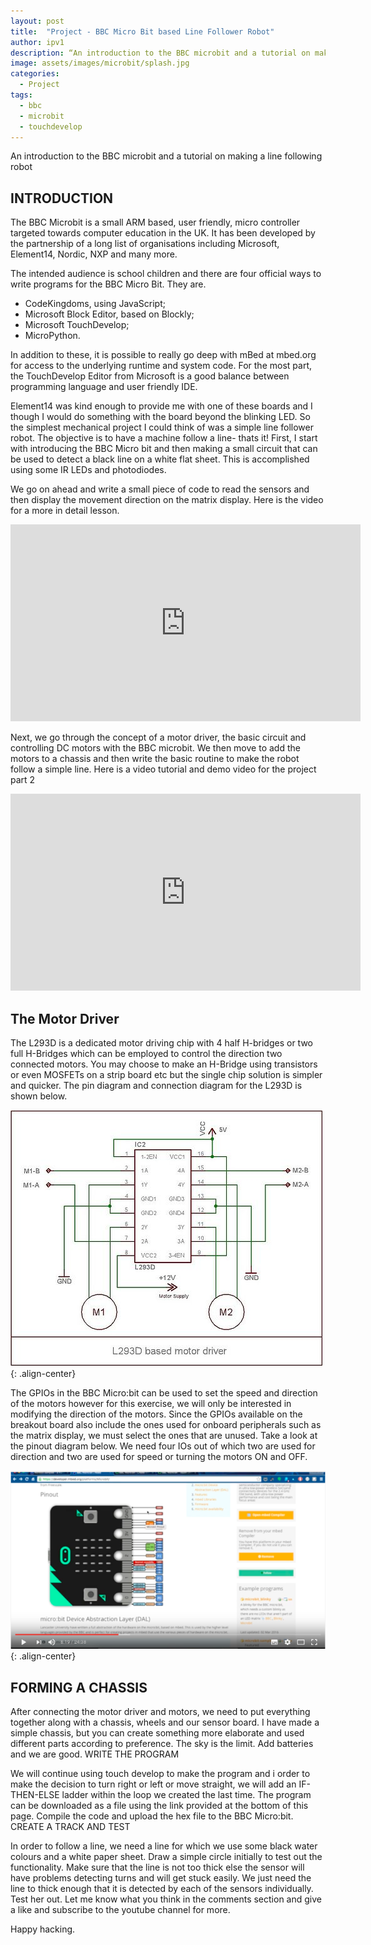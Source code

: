 ```yaml
---
layout: post
title:  "Project - BBC Micro Bit based Line Follower Robot"
author: ipv1
description: “An introduction to the BBC microbit and a tutorial on making a line following robot"
image: assets/images/microbit/splash.jpg
categories:
  - Project
tags:
  - bbc
  - microbit
  - touchdevelop
---
```


An introduction to the BBC microbit and a tutorial on making a line following robot

## INTRODUCTION

The BBC Microbit is a small ARM based, user friendly, micro controller targeted towards computer education in the UK. It has been developed by the partnership of a long list of organisations including Microsoft, Element14, Nordic, NXP and many more. 

The intended audience is school children and there are four official ways to write programs for the BBC Micro Bit. They are.

* CodeKingdoms, using JavaScript;
* Microsoft Block Editor, based on Blockly;
* Microsoft TouchDevelop;
* MicroPython.

In addition to these, it is possible to really go deep with mBed at mbed.org for access to the underlying runtime and system code. For the most part, the TouchDevelop Editor from Microsoft is a good balance between programming language and user friendly IDE.

Element14 was kind enough to provide me with one of these boards and I though I would do something with the board beyond the blinking LED. So the simplest mechanical project I could think of was a simple line follower robot. The objective is to have a machine follow a line- thats it! First, I start with introducing the BBC Micro bit and then making a small circuit that can be used to detect a black line on a white flat sheet. This is accomplished using some IR LEDs and photodiodes.

We go on ahead and write a small piece of code to read the sensors and then display the movement direction on the matrix display. Here is the video for a more in detail lesson.

<iframe width="560" height="315" src="https://www.youtube.com/embed/7qnSsc54bEQ" frameborder="0" allowfullscreen></iframe>

Next, we go through the concept of a motor driver, the basic circuit and controlling DC motors with the BBC microbit. We then move to add the motors to a chassis and then write the basic routine to make the robot follow a simple line.
Here is a video tutorial and demo video for the project part 2

<iframe width="560" height="315" src="https://www.youtube.com/embed/lhRkDi4RNN4" frameborder="0" allowfullscreen></iframe>


## The Motor Driver

The L293D is a dedicated motor driving chip with 4 half H-bridges or two full H-Bridges which can be employed to control the direction two connected motors. You may choose to make an H-Bridge using transistors or even MOSFETs on a strip board etc but the single chip solution is simpler and quicker. The pin diagram and connection diagram for the L293D is shown below.

![alt text](/assets/images/microbit/1.jpg){: .align-center}

The GPIOs in the BBC Micro:bit can be used to set the speed and direction of the motors however for this exercise, we will only be interested in modifying the direction of the motors. Since the GPIOs available on the breakout board also include the ones used for onboard peripherals such as the matrix display, we must select the ones that are unused. Take a look at the pinout diagram below. We need four IOs out of which two are used for direction and two are used for speed or turning the motors ON and OFF.

![alt text](/assets/images/microbit/2.png){: .align-center}

## FORMING A CHASSIS

After connecting the motor driver and motors, we need to put everything together along with a chassis, wheels and our sensor board. I have made a simple chassis, but you can create something more elaborate and used different parts according to preference. The sky is the limit. Add batteries and we are good.
WRITE THE PROGRAM

We will continue using touch develop to make the program and i order to make the decision to turn right or left or move straight, we will add an IF-THEN-ELSE ladder within the loop we created the last time. The program can be downloaded as a file using the link provided at the bottom of this page. Compile the code and upload the hex file to the BBC Micro:bit.
CREATE A TRACK AND TEST

In order to follow a line, we need a line for which we use some black water colours and a white paper sheet. Draw a simple circle initially to test out the functionality. Make sure that the line is not too thick else the sensor will have problems detecting turns and will get stuck easily. We just need the line to thick enough that it is detected by each of the sensors individually.
Test her out.
Let me know what you think in the comments section and give a like and subscribe to the youtube channel for more.

Happy hacking.
